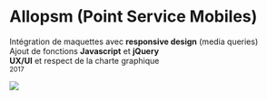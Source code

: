 # Allopsm (Point Service Mobiles)
Intégration de maquettes avec **responsive design** (media queries)
<br>Ajout de fonctions **Javascript** et **jQuery**
<br>**UX/UI** et respect de la charte graphique
<br><sub>2017</sub>

<img src="https://www.allopsm.fr/wp-content/themes/psc/images/logo-PSM.jpg"/>

